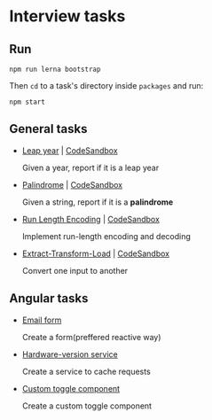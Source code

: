 # Interview tasks

## Run
```
npm run lerna bootstrap
```
Then `cd` to a task's directory inside `packages` and run:
```
npm start
```

## General tasks

- [Leap year](packages/leap-year) | [CodeSandbox](https://codesandbox.io/s/leap-year-64xic)

  Given a year, report if it is a leap year

- [Palindrome](packages/palindrome) | [CodeSandbox](https://codesandbox.io/s/is-palindrome-1grnh)

  Given a string, report if it is a **palindrome**

- [Run Length Encoding](packages/run-length-encoding) | [CodeSandbox](https://codesandbox.io/s/run-length-encoding-ig4rm)

  Implement run-length encoding and decoding

- [Extract-Transform-Load](packages/extract-transform-load) | [CodeSandbox](https://codesandbox.io/s/extract-transform-load-c90jr)

  Convert one input to another
  
## Angular tasks
- [Email form](packages/email-form)

    Create a form(preffered reactive way)
- [Hardware-version service](packages/hwv-service)

    Create a service to cache requests
- [Custom toggle component](packages/custom-checkbox)

    Create a custom toggle component
